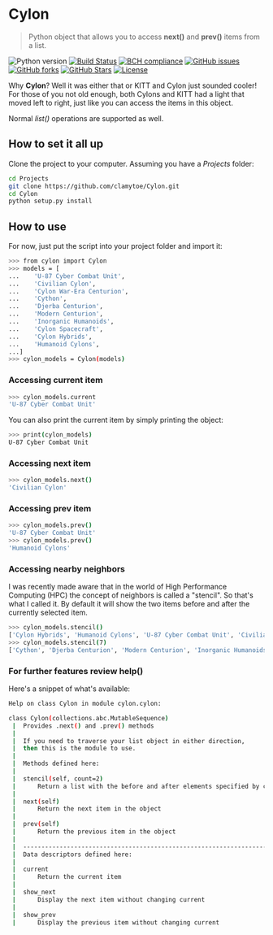 # Cylon
> Python object that allows you to access **next()** and **prev()** items from a list.

![Python version][python-version]
[![Build Status][travis-image]][travis-url]
[![BCH compliance][bch-image]][bch-url]
[![GitHub issues][issues-image]][issues-url]
[![GitHub forks][fork-image]][fork-url]
[![GitHub Stars][stars-image]][stars-url]
[![License][license-image]][license-url]

Why **Cylon**? Well it was either that or KITT and Cylon just sounded cooler! For those of you not old enough, both Cylons and KITT had a light that moved left to right, just like you can access the items in this object.

Normal *list()* operations are supported as well.

## How to set it all up
Clone the project to your computer. Assuming you have a *Projects* folder:

```bash
cd Projects
git clone https://github.com/clamytoe/Cylon.git
cd Cylon
python setup.py install
```

## How to use
For now, just put the script into your project folder and import it:

```bash
>>> from cylon import Cylon
>>> models = [
...    'U-87 Cyber Combat Unit',
...    'Civilian Cylon',
...    'Cylon War-Era Centurion',
...    'Cython',
...    'Djerba Centurion',
...    'Modern Centurion',
...    'Inorganic Humanoids',
...    'Cylon Spacecraft',
...    'Cylon Hybrids',
...    'Humanoid Cylons',
...]
>>> cylon_models = Cylon(models)
```

### Accessing current item
```bash
>>> cylon_models.current
'U-87 Cyber Combat Unit'
```
You can also print the current item by simply printing the object:

```bash
>>> print(cylon_models)
U-87 Cyber Combat Unit
```

### Accessing next item
```bash
>>> cylon_models.next()
'Civilian Cylon'
```

### Accessing prev item
```bash
>>> cylon_models.prev()
'U-87 Cyber Combat Unit'
>>> cylon_models.prev()
'Humanoid Cylons'
```

### Accessing nearby neighbors
I was recently made aware that in the world of High Performance Computing (HPC) the concept of neighbors is called a "stencil". So that's what I called it. By default it will show the two items before and after the currently selected item.

```bash
>>> cylon_models.stencil()
['Cylon Hybrids', 'Humanoid Cylons', 'U-87 Cyber Combat Unit', 'Civilian Cylon', 'Cylon War-Era Centurion']
>>> cylon_models.stencil(7)
['Cython', 'Djerba Centurion', 'Modern Centurion', 'Inorganic Humanoids', 'Cylon Spacecraft', 'Cylon Hybrids', 'Humanoid Cylons', 'U-87 Cyber Combat Unit', 'Civilian Cylon', 'Cylon War-Era Centurion', 'Cython', 'Djerba Centurion', 'Modern Centurion', 'Inorganic Humanoids', 'Cylon Spacecraft']
```

### For further features review help()
Here's a snippet of what's available:

```bash
Help on class Cylon in module cylon.cylon:

class Cylon(collections.abc.MutableSequence)
 |  Provides .next() and .prev() methods
 |  
 |  If you need to traverse your list object in either direction,
 |  then this is the module to use.
 |  
 |  Methods defined here:
 |  
 |  stencil(self, count=2)
 |      Return a list with the before and after elements specified by count
 |  
 |  next(self)
 |      Return the next item in the object
 |  
 |  prev(self)
 |      Return the previous item in the object
 |  
 |  ----------------------------------------------------------------------
 |  Data descriptors defined here:
 |  
 |  current
 |      Return the current item
 |  
 |  show_next
 |      Display the next item without changing current
 |  
 |  show_prev
 |      Display the previous item without changing current

```

[python-version]:https://img.shields.io/badge/python-3.6.4-brightgreen.svg
[travis-image]:https://travis-ci.org/clamytoe/Cylon.svg?branch=master
[travis-url]:https://travis-ci.org/clamytoe/Cylon
[bch-image]:https://bettercodehub.com/edge/badge/clamytoe/Cylon?branch=master
[bch-url]:https://bettercodehub.com/
[issues-image]:https://img.shields.io/github/issues/clamytoe/Cylon.svg
[issues-url]:https://github.com/clamytoe/Cylon/issues
[fork-image]:https://img.shields.io/github/forks/clamytoe/Cylon.svg
[fork-url]:https://github.com/clamytoe/Cylon/network
[stars-image]:https://img.shields.io/github/stars/clamytoe/Cylon.svg
[stars-url]:https://github.com/clamytoe/Cylon/stargazers
[license-image]:https://img.shields.io/github/license/clamytoe/Cylon.svg
[license-url]:https://github.com/clamytoe/Cylon/blob/master/LICENSE
